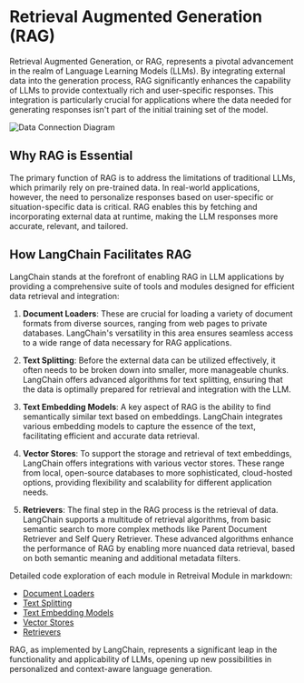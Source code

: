 # Retrieval Augmented Generation (RAG)

Retrieval Augmented Generation, or RAG, represents a pivotal advancement in the realm of Language Learning Models (LLMs). By integrating external data into the generation process, RAG significantly enhances the capability of LLMs to provide contextually rich and user-specific responses. This integration is particularly crucial for applications where the data needed for generating responses isn't part of the initial training set of the model.

![Data Connection Diagram](https://js.langchain.com/assets/images/data_connection-c42d68c3d092b85f50d08d4cc171fc25.jpg)

## Why RAG is Essential

The primary function of RAG is to address the limitations of traditional LLMs, which primarily rely on pre-trained data. In real-world applications, however, the need to personalize responses based on user-specific or situation-specific data is critical. RAG enables this by fetching and incorporating external data at runtime, making the LLM responses more accurate, relevant, and tailored.

## How LangChain Facilitates RAG

LangChain stands at the forefront of enabling RAG in LLM applications by providing a comprehensive suite of tools and modules designed for efficient data retrieval and integration:

1. **Document Loaders**: These are crucial for loading a variety of document formats from diverse sources, ranging from web pages to private databases. LangChain's versatility in this area ensures seamless access to a wide range of data necessary for RAG applications.

2. **Text Splitting**: Before the external data can be utilized effectively, it often needs to be broken down into smaller, more manageable chunks. LangChain offers advanced algorithms for text splitting, ensuring that the data is optimally prepared for retrieval and integration with the LLM.

3. **Text Embedding Models**: A key aspect of RAG is the ability to find semantically similar text based on embeddings. LangChain integrates various embedding models to capture the essence of the text, facilitating efficient and accurate data retrieval.

4. **Vector Stores**: To support the storage and retrieval of text embeddings, LangChain offers integrations with various vector stores. These range from local, open-source databases to more sophisticated, cloud-hosted options, providing flexibility and scalability for different application needs.

5. **Retrievers**: The final step in the RAG process is the retrieval of data. LangChain supports a multitude of retrieval algorithms, from basic semantic search to more complex methods like Parent Document Retriever and Self Query Retriever. These advanced algorithms enhance the performance of RAG by enabling more nuanced data retrieval, based on both semantic meaning and additional metadata filters.

Detailed code exploration of each module in Retreival Module in markdown:

- [Document Loaders](../extended/document-loaders.md)
- [Text Splitting](../extended/text-splitters.md)
- [Text Embedding Models](../extended/text-embedding-models.md)
- [Vector Stores](../extended/vector-stores.md)
- [Retrievers](../extended/retrievers.md)

RAG, as implemented by LangChain, represents a significant leap in the functionality and applicability of LLMs, opening up new possibilities in personalized and context-aware language generation.
